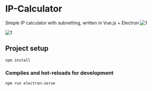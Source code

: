 # IP-Calculator

Simple IP calculator with subnetting, written in Vue.js + Electron
![1](https://previews.dropbox.com/p/thumb/ABD6g2vyGDhXzzz3pBCNwTZG8vzShKMHNc1Ahh1A5sr1xyyEldSA7ORMPCNRvMGSF7K_12MkkmAgzv4mSJXbTZ-1vVTzs5PEYSIR0QHEEa-cvPUOkd1LXOjmY8y37uDmcZsROKnn9YzINkJy8fLkX1r6HeacAMVlHWQQFPwmWm8eVKeAYyoKbO-M6hTak4JI1HphkrQZWIhOVt7QFAUooB7Mo8Hw6xkDt7GroPK98M0eBAMpQC1UV9XvnxyOErPpmD7hddfj-cnz7Z29t4-sUQu74u3za1kf47QBSU6OPgd2r5RUG7E8EO7qdPiI8UAvRFqYxdFobpnapdgf7d2FSHCkdCV5A66jkXCBHfJC24Lnpg/p.png?fv_content=true&size_mode=5)

![1](https://previews.dropbox.com/p/thumb/ABBye70L1PJsWTZuDtX8Kegozt9jnk242FAC8zkFxPz7aeIyY1XPIlBGk-ZvbOrdXYeh0TQsgM7MimHXhRAAWIHBNWep5FHzxV0_G4SVan-z3bDTY31qIvz9kRoWdFV9uxJK30E1PuYuxrPCzRJpHZZH3OxxBsndbPG5PQ_YI5OuJpqeeRn1A41kCtn-zG4eBBuK42Gs-ZNYVRqClWd9GhpcFsIi9CgA6wScCaVDOvtEl7kU9hOcxmVTbBDZGNyQGBCneeuKgnysoAxE75FIT6lwcFWIryAhRSK-i-NgOnrSaMh7X1tgtKlyi9w2gE-sphTXvq9fb4HM1QzlK2KlZZjRZKe6UCBPhkwCQuk8Z6hrmg/p.png?fv_content=true&size_mode=5)

## Project setup
```
npm install
```

### Compiles and hot-reloads for development
```
npm run electron:serve
```